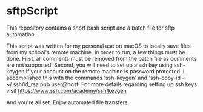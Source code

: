 # sftpScript
This repository contains a short bash script and a batch file for sftp automation.

This script was written for my personal use on macOS to locally save files from my school's remote machine.
In order to run, a few things must be done.
First, all comments must be removed from the batch file as comments are not supported.
Second, you will need to set up a ssh key using ssh-keygen if your account on the remote machine is password protected. 
I accomplished this with the commands 'ssh-keygen' and 'ssh-copy-id -i ~/.ssh/id_rsa.pub user@host'
For more details regarding setting up ssh keys visit https://www.ssh.com/academy/ssh/keygen

And you're all set. Enjoy automated file transfers.
